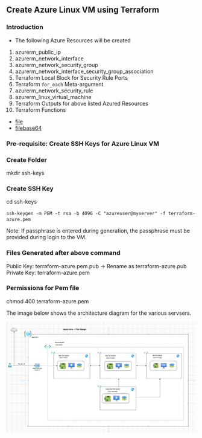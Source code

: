 ## Create Azure Linux VM using Terraform

### Introduction
- The following Azure Resources will be created
1. azurerm_public_ip
2. azurerm_network_interface
3. azurerm_network_security_group
4. azurerm_network_interface_security_group_association
5. Terraform Local Block for Security Rule Ports
6. Terraform `for_each` Meta-argument
7. azurerm_network_security_rule
8. azurerm_linux_virtual_machine
9. Terraform Outputs for above listed Azured Resources
10. Terraform Functions
- [file](https://www.terraform.io/docs/language/functions/file.html)
- [filebase64](https://www.terraform.io/docs/language/functions/filebase64.html)
<!-- - [base64encode](https://www.terraform.io/docs/language/functions/base64encode.html) -->


### Pre-requisite: Create SSH Keys for Azure Linux VM

### Create Folder
mkdir ssh-keys

### Create SSH Key
cd ssh-keys
```
ssh-keygen -m PEM -t rsa -b 4096 -C "azureuser@myserver" -f terraform-azure.pem
```
Note: If passphrase is entered during generation, the passphrase must be provided during login to the VM.

### Files Generated after above command
Public Key: terraform-azure.pem.pub -> Rename as terraform-azure.pub
Private Key: terraform-azure.pem

### Permissions for Pem file
chmod 400 terraform-azure.pem

The image below shows the architecture diagram for the various servsers.

![Virtual Machine design](../images/4-tier-vm-design.png)

